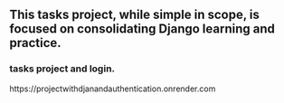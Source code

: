 <h2 style=“color: #2c3e50; text-align: center; font-family: ‘Roboto’, sans-serif; font-weight: 500; line-height: 1.5; margin-top: 30px;”>
    This tasks project, while simple in scope, is focused on consolidating Django learning and practice.
</h2>
<h3>
    tasks project and login.
</h3>
https://projectwithdjanandauthentication.onrender.com
